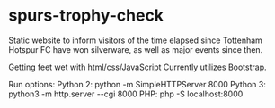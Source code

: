 # spurs-trophy-check
Static website to inform visitors of the time elapsed since Tottenham Hotspur FC have won silverware, as well as major events since then.

Getting feet wet with html/css/JavaScript
Currently utilizes Bootstrap.

Run options:
Python 2: python -m SimpleHTTPServer 8000
Python 3: python3 -m http.server --cgi 8000
PHP: php -S localhost:8000
